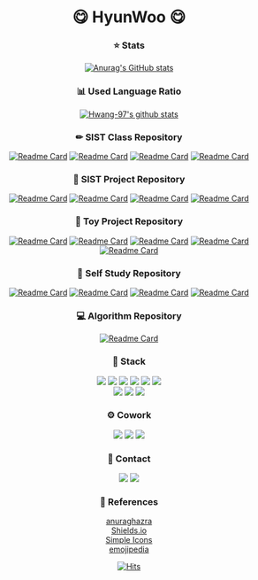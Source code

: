 <div align="center">
  
# 😋 HyunWoo 😋  
      
### ⭐ Stats
[![Anurag's GitHub stats](https://github-readme-stats.vercel.app/api?username=Hwang-97&show_icons=true&theme=dark&hide=stars)](https://github.com/Hwang-97)
### 📊 Used Language Ratio
[![Hwang-97's github stats](https://github-readme-stats.vercel.app/api/top-langs/?username=Hwang-97&theme=dark&show_icons=true&title_color=DADADA&icon_color=DADADA&layout=compact)](https://github.com/Hwang-97) 
 
### ✏ SIST Class Repository
[![Readme Card](https://github-readme-stats.vercel.app/api/pin/?username=Hwang-97&repo=SsangyongClass&theme=dark&cache_seconds=1800)](https://github.com/Hwang-97/SsangyongClass)
[![Readme Card](https://github-readme-stats.vercel.app/api/pin/?username=Hwang-97&repo=noticeBoard&theme=dark&cache_seconds=1800)](https://github.com/Hwang-97/noticeBoard) 
[![Readme Card](https://github-readme-stats.vercel.app/api/pin/?username=Hwang-97&repo=java_spring_study&theme=dark&cache_seconds=1800)](https://github.com/Hwang-97/java_spring_study) 
[![Readme Card](https://github-readme-stats.vercel.app/api/pin/?username=Hwang-97&repo=java_spring_boot_study&theme=dark&cache_seconds=1800)](https://github.com/Hwang-97/java_spring_boot_study) 

### 📍 SIST Project Repository
[![Readme Card](https://github-readme-stats.vercel.app/api/pin/?username=Hwang-97&repo=Electronics_Sales_Program-Team&theme=dark&cache_seconds=1800)](https://github.com/Hwang-97/Electronics_Sales_Program-Team)
[![Readme Card](https://github-readme-stats.vercel.app/api/pin/?username=Hwang-97&repo=Academy_Management_Program-Team&theme=dark&cache_seconds=1800)](https://github.com/Hwang-97/Academy_Management_Program-Team)
[![Readme Card](https://github-readme-stats.vercel.app/api/pin/?username=Hwang-97&repo=Goguma&theme=dark&cache_seconds=1800)](https://github.com/Hwang-97/Goguma)
[![Readme Card](https://github-readme-stats.vercel.app/api/pin/?username=Hwang-97&repo=Ozone&theme=dark&cache_seconds=1800)](https://github.com/Hwang-97/Ozone)
 
### 📌 Toy Project Repository
[![Readme Card](https://github-readme-stats.vercel.app/api/pin/?username=Hwang-97&repo=portfolio&theme=dark&cache_seconds=1800)](https://github.com/Hwang-97/portfolio)
[![Readme Card](https://github-readme-stats.vercel.app/api/pin/?username=Hwang-97&repo=ChatbotProject&theme=dark&cache_seconds=1800)](https://github.com/Hwang-97/ChatbotProject)
[![Readme Card](https://github-readme-stats.vercel.app/api/pin/?username=Hwang-97&repo=Calculator&theme=dark&cache_seconds=1800)](https://github.com/Hwang-97/Calculator)
[![Readme Card](https://github-readme-stats.vercel.app/api/pin/?username=Hwang-97&repo=Real_Time_Searched_Words_Related_stocks-Team&theme=dark&cache_seconds=1800)](https://github.com/Hwang-97/Real_Time_Searched_Words_Related_stocks-Team)
[![Readme Card](https://github-readme-stats.vercel.app/api/pin/?username=Hwang-97&repo=CopyTodayFile&theme=dark&cache_seconds=1800)](https://github.com/Hwang-97/CopyTodayFile)

### 📌 Self Study Repository
[![Readme Card](https://github-readme-stats.vercel.app/api/pin/?username=Hwang-97&repo=shell_script_test_repository&theme=dark&cache_seconds=1800)](https://github.com/Hwang-97/shell_script_test_repository)
[![Readme Card](https://github-readme-stats.vercel.app/api/pin/?username=Hwang-97&repo=pro-c_study&theme=dark&cache_seconds=1800)](https://github.com/Hwang-97/pro-c_study)
[![Readme Card](https://github-readme-stats.vercel.app/api/pin/?username=Hwang-97&repo=ChatProgram&theme=dark&cache_seconds=1800)](https://github.com/Hwang-97/ChatProgram)
[![Readme Card](https://github-readme-stats.vercel.app/api/pin/?username=Hwang-97&repo=C_Study&theme=dark&cache_seconds=1800)](https://github.com/Hwang-97/C_Study)

### 💻 Algorithm Repository 
[![Readme Card](https://github-readme-stats.vercel.app/api/pin/?username=lh0156&repo=Algorithm-Team&theme=dark&cache_seconds=1800)](https://github.com/lh0156/Algorithm-Team)
 
### 🔨 Stack
<img src="https://img.shields.io/badge/Java-007396?style=flat-square&logo=Java&logoColor=white">
<img src="https://img.shields.io/badge/Oracle-F80000?style=flat-square&logo=Oracle&logoColor=white">
<img src="https://img.shields.io/badge/MySQL-4479A1?style=flat-square&logo=MySQL&logoColor=white">
<img src="https://img.shields.io/badge/HTML5-E34F26?style=flat-square&logo=HTML5&logoColor=white">
<img src="https://img.shields.io/badge/CSS3-1572B6?style=flat-square&logo=CSS3&logoColor=white">
<img src="https://img.shields.io/badge/JavaScript-F7DF1E?style=flat-square&logo=JavaScript&logoColor=black">
<br>
<img src="https://img.shields.io/badge/Bootstrap-7952B3?style=flat-square&logo=Bootstrap&logoColor=white">
<img src="https://img.shields.io/badge/jQuery-0769AD?style=flat-square&logo=jQuery&logoColor=white">
<img src="https://img.shields.io/badge/Spring-6DB33F?style=flat-square&logo=Spring&logoColor=white">


### ⚙️ Cowork
<img src="https://img.shields.io/badge/GitHub-181717?style=flat-square&logo=GitHub&logoColor=white">
<img src="https://img.shields.io/badge/Notion-000000?style=flat-square&logo=Notion&logoColor=white">
<img src="https://img.shields.io/badge/Slack-4A154B?style=flat-square&logo=Slack&logoColor=white">

### 🔔 Contact
<a href="mailto:qqq4472@gmail.com" target="_blank"><img src="https://img.shields.io/badge/Gmail-EA4335?style=flat-square&logo=Gmail&logoColor=white"></a>
<a href="https://github.com/Hwang-97/portfolio" target="_blank"><img src="https://img.shields.io/badge/Portfolio-181717?style=flat-square&logo=GitHub&logoColor=white"></a>

### 🔎 References   
[anuraghazra](https://github.com/anuraghazra/github-readme-stats)   
[Shields.io](https://shields.io/)   
[Simple Icons](https://simpleicons.org/)   
[emojipedia](https://emojipedia.org/)
 
[![Hits](https://hits.seeyoufarm.com/api/count/incr/badge.svg?url=https%3A%2F%2Fgithub.com%2FHwang-97&count_bg=%236A5DFF&title_bg=%232DC4D1&icon=bitrise.svg&icon_color=%23FFFFFF&title=hits&edge_flat=false)](https://hits.seeyoufarm.com)
</div>


<!--
**kimdeagle/kimdeagle** is a ✨ _special_ ✨ repository because its `README.md` (this file) appears on your GitHub profile.

Here are some ideas to get you started:

- 🔭 I’m currently working on ...
- 🌱 I’m currently learning ...
- 👯 I’m looking to collaborate on ...
- 🤔 I’m looking for help with ...
- 💬 Ask me about ...
- 📫 How to reach me: ...
- 😄 Pronouns: ...
- ⚡ Fun fact: ...
-->

